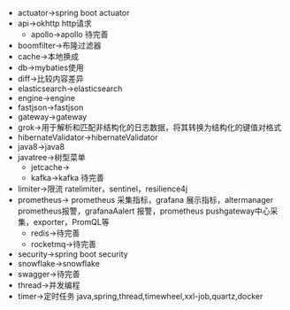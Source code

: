 * actuator->spring boot actuator
* api->okhttp http请求
  * apollo->apollo 待完善
* boomfilter->布隆过滤器
* cache->本地换成
* db->mybaties使用
* diff->比较内容差异
* elasticsearch->elasticsearch
* engine->engine
* fastjson->fastjson
* gateway->gateway 
* grok->用于解析和匹配非结构化的日志数据，将其转换为结构化的键值对格式
* hibernateValidator->hibernateValidator
* java8->java8
* javatree->树型菜单
  * jetcache->
  * kafka->kafka 待完善
* limiter->限流 ratelimiter，sentinel，resilience4j
* prometheus-> prometheus 采集指标，grafana 展示指标，altermanager prometheus报警，grafanaAalert 报警，prometheus pushgateway中心采集，exporter，PromQL等
  * redis->待完善
  * rocketmq->待完善
* security->spring boot security
* snowflake->snowflake
* swagger->待完善
* thread->并发编程
* timer->定时任务 java,spring,thread,timewheel,xxl-job,quartz,docker


